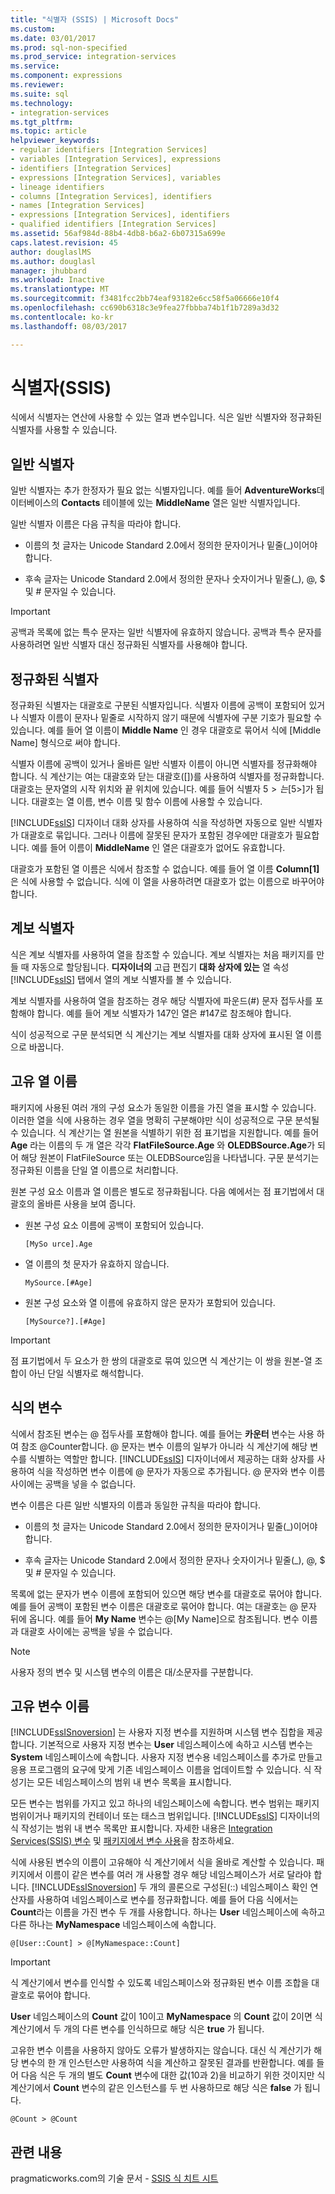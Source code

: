 ```yaml
---
title: "식별자 (SSIS) | Microsoft Docs"
ms.custom: 
ms.date: 03/01/2017
ms.prod: sql-non-specified
ms.prod_service: integration-services
ms.service: 
ms.component: expressions
ms.reviewer: 
ms.suite: sql
ms.technology:
- integration-services
ms.tgt_pltfrm: 
ms.topic: article
helpviewer_keywords:
- regular identifiers [Integration Services]
- variables [Integration Services], expressions
- identifiers [Integration Services]
- expressions [Integration Services], variables
- lineage identifiers
- columns [Integration Services], identifiers
- names [Integration Services]
- expressions [Integration Services], identifiers
- qualified identifiers [Integration Services]
ms.assetid: 56af984d-88b4-4db8-b6a2-6b07315a699e
caps.latest.revision: 45
author: douglaslMS
ms.author: douglasl
manager: jhubbard
ms.workload: Inactive
ms.translationtype: MT
ms.sourcegitcommit: f3481fcc2bb74eaf93182e6cc58f5a06666e10f4
ms.openlocfilehash: cc690b6318c3e9fea27fbbba74b1f1b7289a3d32
ms.contentlocale: ko-kr
ms.lasthandoff: 08/03/2017

---
```

# <a name="identifiers-ssis"></a>식별자(SSIS)
  식에서 식별자는 연산에 사용할 수 있는 열과 변수입니다. 식은 일반 식별자와 정규화된 식별자를 사용할 수 있습니다.  
  
## <a name="regular-identifiers"></a>일반 식별자  
 일반 식별자는 추가 한정자가 필요 없는 식별자입니다. 예를 들어 **AdventureWorks**데이터베이스의 **Contacts** 테이블에 있는 **MiddleName** 열은 일반 식별자입니다.  
  
 일반 식별자 이름은 다음 규칙을 따라야 합니다.  
  
-   이름의 첫 글자는 Unicode Standard 2.0에서 정의한 문자이거나 밑줄(_)이어야 합니다.  
  
-   후속 글자는 Unicode Standard 2.0에서 정의한 문자나 숫자이거나 밑줄(_), @, $ 및 # 문자일 수 있습니다.  
  
> [!IMPORTANT]  
>  공백과 목록에 없는 특수 문자는 일반 식별자에 유효하지 않습니다. 공백과 특수 문자를 사용하려면 일반 식별자 대신 정규화된 식별자를 사용해야 합니다.  
  
## <a name="qualified-identifiers"></a>정규화된 식별자  
 정규화된 식별자는 대괄호로 구분된 식별자입니다. 식별자 이름에 공백이 포함되어 있거나 식별자 이름이 문자나 밑줄로 시작하지 않기 때문에 식별자에 구분 기호가 필요할 수 있습니다. 예를 들어 열 이름이 **Middle Name** 인 경우 대괄호로 묶어서 식에 [Middle Name] 형식으로 써야 합니다.  
  
 식별자 이름에 공백이 있거나 올바른 일반 식별자 이름이 아니면 식별자를 정규화해야 합니다. 식 계산기는 여는 대괄호와 닫는 대괄호([])를 사용하여 식별자를 정규화합니다. 대괄호는 문자열의 시작 위치와 끝 위치에 있습니다. 예를 들어 식별자 5$>는 [5$>]가 됩니다. 대괄호는 열 이름, 변수 이름 및 함수 이름에 사용할 수 있습니다.  
  
 [!INCLUDE[ssIS](../../includes/ssis-md.md)] 디자이너 대화 상자를 사용하여 식을 작성하면 자동으로 일반 식별자가 대괄호로 묶입니다. 그러나 이름에 잘못된 문자가 포함된 경우에만 대괄호가 필요합니다. 예를 들어 이름이 **MiddleName** 인 열은 대괄호가 없어도 유효합니다.  
  
 대괄호가 포함된 열 이름은 식에서 참조할 수 없습니다. 예를 들어 열 이름 **Column[1]** 은 식에 사용할 수 없습니다. 식에 이 열을 사용하려면 대괄호가 없는 이름으로 바꾸어야 합니다.  
  
## <a name="lineage-identifiers"></a>계보 식별자  
 식은 계보 식별자를 사용하여 열을 참조할 수 있습니다. 계보 식별자는 처음 패키지를 만들 때 자동으로 할당됩니다. **디자이너의** 고급 편집기 **대화 상자에 있는** 열 속성 [!INCLUDE[ssIS](../../includes/ssis-md.md)] 탭에서 열의 계보 식별자를 볼 수 있습니다.  
  
 계보 식별자를 사용하여 열을 참조하는 경우 해당 식별자에 파운드(#) 문자 접두사를 포함해야 합니다. 예를 들어 계보 식별자가 147인 열은 #147로 참조해야 합니다.  
  
 식이 성공적으로 구문 분석되면 식 계산기는 계보 식별자를 대화 상자에 표시된 열 이름으로 바꿉니다.  
  
## <a name="unique-column-names"></a>고유 열 이름  
 패키지에 사용된 여러 개의 구성 요소가 동일한 이름을 가진 열을 표시할 수 있습니다. 이러한 열을 식에 사용하는 경우 열을 명확히 구분해야만 식이 성공적으로 구문 분석될 수 있습니다. 식 계산기는 열 원본을 식별하기 위한 점 표기법을 지원합니다. 예를 들어 **Age** 라는 이름의 두 개 열은 각각 **FlatFileSource.Age** 와 **OLEDBSource.Age**가 되어 해당 원본이 FlatFileSource 또는 OLEDBSource임을 나타냅니다. 구문 분석기는 정규화된 이름을 단일 열 이름으로 처리합니다.  
  
 원본 구성 요소 이름과 열 이름은 별도로 정규화됩니다. 다음 예에서는 점 표기법에서 대괄호의 올바른 사용을 보여 줍니다.  
  
-   원본 구성 요소 이름에 공백이 포함되어 있습니다.  
  
    ```  
    [MySo urce].Age  
    ```  
  
-   열 이름의 첫 문자가 유효하지 않습니다.  
  
    ```  
    MySource.[#Age]  
    ```  
  
-   원본 구성 요소와 열 이름에 유효하지 않은 문자가 포함되어 있습니다.  
  
    ```  
    [MySource?].[#Age]  
    ```  
  
> [!IMPORTANT]  
>  점 표기법에서 두 요소가 한 쌍의 대괄호로 묶여 있으면 식 계산기는 이 쌍을 원본-열 조합이 아닌 단일 식별자로 해석합니다.  
  
## <a name="variables-in-expressions"></a>식의 변수  
 식에서 참조된 변수는 @ 접두사를 포함해야 합니다. 예를 들어는 **카운터** 변수는 사용 하 여 참조 @Counter합니다. @ 문자는 변수 이름의 일부가 아니라 식 계산기에 해당 변수를 식별하는 역할만 합니다. [!INCLUDE[ssIS](../../includes/ssis-md.md)] 디자이너에서 제공하는 대화 상자를 사용하여 식을 작성하면 변수 이름에 @ 문자가 자동으로 추가됩니다. @ 문자와 변수 이름 사이에는 공백을 넣을 수 없습니다.  
  
 변수 이름은 다른 일반 식별자의 이름과 동일한 규칙을 따라야 합니다.  
  
-   이름의 첫 글자는 Unicode Standard 2.0에서 정의한 문자이거나 밑줄(_)이어야 합니다.  
  
-   후속 글자는 Unicode Standard 2.0에서 정의한 문자나 숫자이거나 밑줄(_), @, $ 및 # 문자일 수 있습니다.  
  
 목록에 없는 문자가 변수 이름에 포함되어 있으면 해당 변수를 대괄호로 묶어야 합니다. 예를 들어 공백이 포함된 변수 이름은 대괄호로 묶어야 합니다. 여는 대괄호는 @ 문자 뒤에 옵니다. 예를 들어 **My Name** 변수는 @[My Name]으로 참조됩니다. 변수 이름과 대괄호 사이에는 공백을 넣을 수 없습니다.  
  
> [!NOTE]  
>  사용자 정의 변수 및 시스템 변수의 이름은 대/소문자를 구분합니다.  
  
## <a name="unique-variable-names"></a>고유 변수 이름  
 [!INCLUDE[ssISnoversion](../../includes/ssisnoversion-md.md)] 는 사용자 지정 변수를 지원하며 시스템 변수 집합을 제공합니다. 기본적으로 사용자 지정 변수는 **User** 네임스페이스에 속하고 시스템 변수는 **System** 네임스페이스에 속합니다. 사용자 지정 변수용 네임스페이스를 추가로 만들고 응용 프로그램의 요구에 맞게 기존 네임스페이스 이름을 업데이트할 수 있습니다. 식 작성기는 모든 네임스페이스의 범위 내 변수 목록을 표시합니다.  
  
 모든 변수는 범위를 가지고 있고 하나의 네임스페이스에 속합니다. 변수 범위는 패키지 범위이거나 패키지의 컨테이너 또는 태스크 범위입니다. [!INCLUDE[ssIS](../../includes/ssis-md.md)] 디자이너의 식 작성기는 범위 내 변수 목록만 표시합니다. 자세한 내용은 [Integration Services&#40;SSIS&#41; 변수](../../integration-services/integration-services-ssis-variables.md) 및 [패키지에서 변수 사용](http://msdn.microsoft.com/library/7742e92d-46c5-4cc4-b9a3-45b688ddb787)을 참조하세요.  
  
 식에 사용된 변수의 이름이 고유해야 식 계산기에서 식을 올바로 계산할 수 있습니다. 패키지에서 이름이 같은 변수를 여러 개 사용할 경우 해당 네임스페이스가 서로 달라야 합니다. [!INCLUDE[ssISnoversion](../../includes/ssisnoversion-md.md)] 두 개의 콜론으로 구성된(::) 네임스페이스 확인 연산자를 사용하여 네임스페이스로 변수를 정규화합니다. 예를 들어 다음 식에서는 **Count**라는 이름을 가진 변수 두 개를 사용합니다. 하나는 **User** 네임스페이스에 속하고 다른 하나는 **MyNamespace** 네임스페이스에 속합니다.  
  
```  
@[User::Count] > @[MyNamespace::Count]  
```  
  
> [!IMPORTANT]  
>  식 계산기에서 변수를 인식할 수 있도록 네임스페이스와 정규화된 변수 이름 조합을 대괄호로 묶어야 합니다.  
  
 **User** 네임스페이스의 **Count** 값이 10이고 **MyNamespace** 의 **Count** 값이 2이면 식 계산기에서 두 개의 다른 변수를 인식하므로 해당 식은 **true** 가 됩니다.  
  
 고유한 변수 이름을 사용하지 않아도 오류가 발생하지는 않습니다. 대신 식 계산기가 해당 변수의 한 개 인스턴스만 사용하여 식을 계산하고 잘못된 결과를 반환합니다. 예를 들어 다음 식은 두 개의 별도 **Count** 변수에 대한 값(10과 2)을 비교하기 위한 것이지만 식 계산기에서 **Count** 변수의 같은 인스턴스를 두 번 사용하므로 해당 식은 **false** 가 됩니다.  
  
```  
@Count > @Count  
```  
  
## <a name="related-content"></a>관련 내용  
 pragmaticworks.com의 기술 문서 - [SSIS 식 치트 시트](http://go.microsoft.com/fwlink/?LinkId=746575)  
  
  

